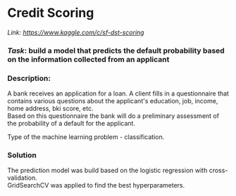 # Credit Scoring
*Link: https://www.kaggle.com/c/sf-dst-scoring*  
### *Task*: build a model that predicts the default probability based on the information collected from an applicant 
### Description:
A bank receives an application for a loan. A client fills in a questionnaire that contains various questions about the applicant's education, job, income, home address, bki score, etc.  
Based on this questionnaire the bank will do a preliminary assessment of the probability of a default for the applicant.

Type of the machine learning problem - classification.

### Solution
The prediction model was build based on the logistic regression with cross-validation.   
GridSearchCV was applied to find the best hyperparameters.


